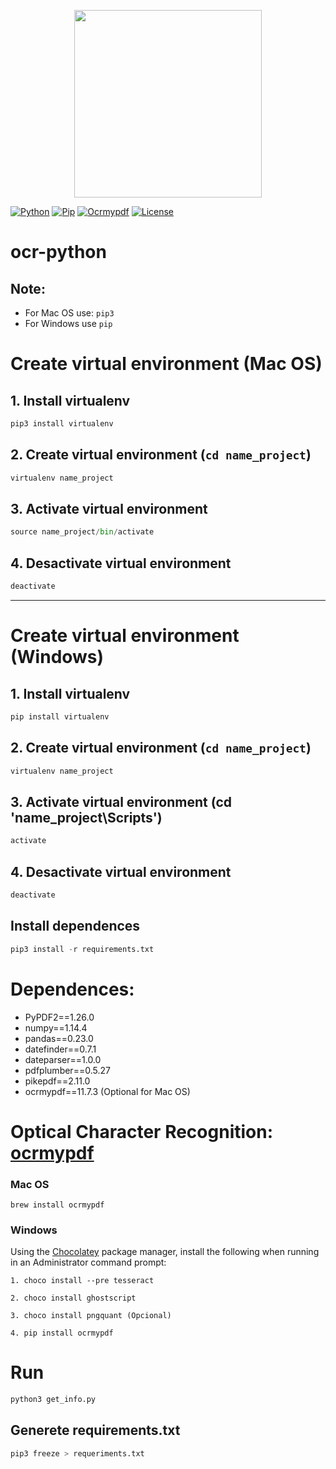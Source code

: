 <p align="center">
    <img src="https://i.imgur.com/Co75En9.png" width="300">
</p>

[![Python][python-badge]][python-url]
[![Pip][pip-badge]][pip-url]
[![Ocrmypdf][ocrmypdf-badge]][ocrmypdf-url]
[![License][license-badge]][license-url]

# ocr-python

## Note:
- For Mac OS use: ```pip3```
- For Windows use ```pip```

# Create virtual environment (Mac OS)
## 1. Install virtualenv
```python
pip3 install virtualenv
```

## 2. Create virtual environment (`cd name_project`)
```python
virtualenv name_project
```

## 3. Activate virtual environment
```python
source name_project/bin/activate
```

## 4. Desactivate virtual environment
```python
deactivate
```

---

# Create virtual environment (Windows)
## 1. Install virtualenv
```python
pip install virtualenv
```

## 2. Create virtual environment (`cd name_project`)
```python
virtualenv name_project
```

## 3. Activate virtual environment (cd 'name_project\Scripts\')
```python
activate
```

## 4. Desactivate virtual environment
```python
deactivate
```

## Install dependences
```python
pip3 install -r requirements.txt
```

# Dependences:

- PyPDF2==1.26.0
- numpy==1.14.4
- pandas==0.23.0
- datefinder==0.7.1
- dateparser==1.0.0
- pdfplumber==0.5.27
- pikepdf==2.11.0
- ocrmypdf==11.7.3 (Optional for Mac OS)

# Optical Character Recognition: [ocrmypdf][ocrmypdf-url]

### Mac OS
```
brew install ocrmypdf
```

### Windows
Using the [Chocolatey][chocolatey-url] package manager, install the following when running in an Administrator command prompt:
```
1. choco install --pre tesseract
```

```
2. choco install ghostscript
```

```
3. choco install pngquant (Opcional)
```

```
4. pip install ocrmypdf
```

# Run
```python
python3 get_info.py
```

## Generete requirements.txt
```python
pip3 freeze > requeriments.txt
```

[python-badge]: https://img.shields.io/badge/python-v3.6.5-brightgreen
[python-url]: https://www.python.org/downloads/release/python-365/
[pip-badge]: https://img.shields.io/badge/pip-v21.0.1-brightgreen
[pip-url]: https://pip.pypa.io/en/stable/installing/
[ocrmypdf-badge]: https://img.shields.io/badge/ocrmypdf-v11.7.3-brightgreen
[ocrmypdf-url]: https://ocrmypdf.readthedocs.io/en/v11.7.3/
[license-badge]: https://img.shields.io/badge/license-MIT-green.svg
[license-url]: https://opensource.org/licenses/MIT
[ocrmypdf-url]: https://ocrmypdf.readthedocs.io/en/latest/installation.html
[chocolatey-url]: https://chocolatey.org/install